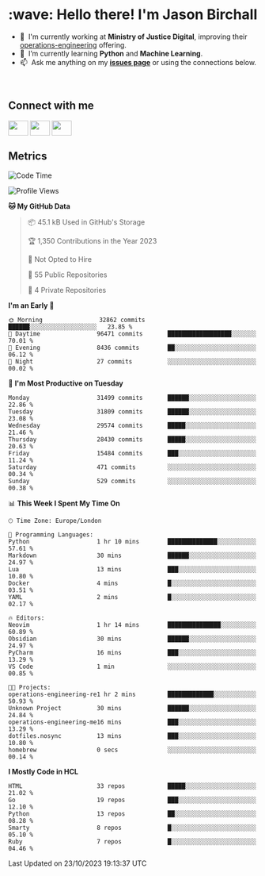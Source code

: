 <h1 align="left" id="jason-title">:wave: Hello there! I'm Jason Birchall</h1>

- :office: &nbsp;I'm currently working at **Ministry of Justice Digital**, improving their [operations-engineering](https://github.com/ministryofjustice/operations-engineering) offering.
- :seedling: &nbsp;I’m currently learning **Python** and **Machine Learning**.
- :mailbox: &nbsp;Ask me anything on my **[issues page]** or using the connections below.


<br>

<h2>Connect with me</h2>
<p>
<a href="https://twitter.com/jsonBirchall" target="blank"><img align="center" src="https://cdn.jsdelivr.net/npm/simple-icons@3.0.1/icons/twitter.svg" alt="" height="30" width="40" /></a>
<a href="https://keybase.io/json0" target="blank"><img align="center" src="https://cdn.jsdelivr.net/npm/simple-icons@3.0.1/icons/keybase.svg" alt="" height="30" width="40" /></a>
<a href="https://www.reddit.com/user/kakorate" target="blank"><img align="center" src="https://cdn.jsdelivr.net/npm/simple-icons@3.0.1/icons/reddit.svg" alt="" height="30" width="40" /></a>
</p>

<h2>Metrics</h2>

<!--START_SECTION:waka-->
![Code Time](http://img.shields.io/badge/Code%20Time-1%2C226%20hrs%2013%20mins-blue)

![Profile Views](http://img.shields.io/badge/Profile%20Views-0-blue)

**🐱 My GitHub Data** 

> 📦 45.1 kB Used in GitHub's Storage 
 > 
> 🏆 1,350 Contributions in the Year 2023
 > 
> 🚫 Not Opted to Hire
 > 
> 📜 55 Public Repositories 
 > 
> 🔑 4 Private Repositories 
 > 
**I'm an Early 🐤** 

```text
🌞 Morning                32862 commits       ██████░░░░░░░░░░░░░░░░░░░   23.85 % 
🌆 Daytime                96471 commits       ██████████████████░░░░░░░   70.01 % 
🌃 Evening                8436 commits        ██░░░░░░░░░░░░░░░░░░░░░░░   06.12 % 
🌙 Night                  27 commits          ░░░░░░░░░░░░░░░░░░░░░░░░░   00.02 % 
```
📅 **I'm Most Productive on Tuesday** 

```text
Monday                   31499 commits       ██████░░░░░░░░░░░░░░░░░░░   22.86 % 
Tuesday                  31809 commits       ██████░░░░░░░░░░░░░░░░░░░   23.08 % 
Wednesday                29574 commits       █████░░░░░░░░░░░░░░░░░░░░   21.46 % 
Thursday                 28430 commits       █████░░░░░░░░░░░░░░░░░░░░   20.63 % 
Friday                   15484 commits       ███░░░░░░░░░░░░░░░░░░░░░░   11.24 % 
Saturday                 471 commits         ░░░░░░░░░░░░░░░░░░░░░░░░░   00.34 % 
Sunday                   529 commits         ░░░░░░░░░░░░░░░░░░░░░░░░░   00.38 % 
```


📊 **This Week I Spent My Time On** 

```text
🕑︎ Time Zone: Europe/London

💬 Programming Languages: 
Python                   1 hr 10 mins        ██████████████░░░░░░░░░░░   57.61 % 
Markdown                 30 mins             ██████░░░░░░░░░░░░░░░░░░░   24.97 % 
Lua                      13 mins             ███░░░░░░░░░░░░░░░░░░░░░░   10.80 % 
Docker                   4 mins              █░░░░░░░░░░░░░░░░░░░░░░░░   03.51 % 
YAML                     2 mins              █░░░░░░░░░░░░░░░░░░░░░░░░   02.17 % 

🔥 Editors: 
Neovim                   1 hr 14 mins        ███████████████░░░░░░░░░░   60.89 % 
Obsidian                 30 mins             ██████░░░░░░░░░░░░░░░░░░░   24.97 % 
PyCharm                  16 mins             ███░░░░░░░░░░░░░░░░░░░░░░   13.29 % 
VS Code                  1 min               ░░░░░░░░░░░░░░░░░░░░░░░░░   00.85 % 

🐱‍💻 Projects: 
operations-engineering-re1 hr 2 mins         █████████████░░░░░░░░░░░░   50.93 % 
Unknown Project          30 mins             ██████░░░░░░░░░░░░░░░░░░░   24.84 % 
operations-engineering-me16 mins             ███░░░░░░░░░░░░░░░░░░░░░░   13.29 % 
dotfiles.nosync          13 mins             ███░░░░░░░░░░░░░░░░░░░░░░   10.80 % 
homebrew                 0 secs              ░░░░░░░░░░░░░░░░░░░░░░░░░   00.14 % 
```

**I Mostly Code in HCL** 

```text
HTML                     33 repos            █████░░░░░░░░░░░░░░░░░░░░   21.02 % 
Go                       19 repos            ███░░░░░░░░░░░░░░░░░░░░░░   12.10 % 
Python                   13 repos            ██░░░░░░░░░░░░░░░░░░░░░░░   08.28 % 
Smarty                   8 repos             █░░░░░░░░░░░░░░░░░░░░░░░░   05.10 % 
Ruby                     7 repos             █░░░░░░░░░░░░░░░░░░░░░░░░   04.46 % 
```




 Last Updated on 23/10/2023 19:13:37 UTC
<!--END_SECTION:waka-->

<!-- links -->

[issues page]: https://github.com/jasonBirchall/jasonBirchall/issues "jasonBirchall/issues"
